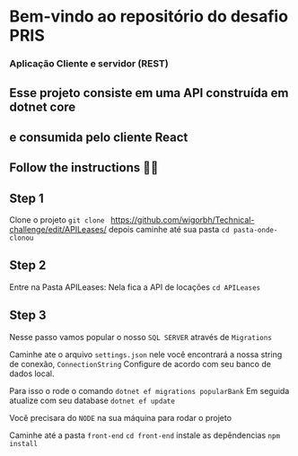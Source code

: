# Bem-vindo ao repositório do desafio PRIS 

###   Aplicação Cliente e servidor (REST)

## Esse projeto consiste em uma API construída em dotnet core
## e consumida pelo cliente React

## Follow the instructions 💪🏽

## Step 1

Clone o projeto 
`git clone ` https://github.com/wigorbh/Technical-challenge/edit/APILeases/
depois caminhe até sua pasta `cd pasta-onde-clonou`

## Step 2
Entre na Pasta APILeases: Nela fica a API de locações
`cd APILeases`

## Step 3

Nesse passo vamos popular o nosso `SQL SERVER` através de `Migrations`

Caminhe ate o arquivo `settings.json` nele você encontrará a nossa string de conexão,
`ConnectionString` Configure de acordo com seu banco de dados local.

Para isso o rode o comando `dotnet ef migrations popularBank`
Em seguida atualize com seu database `dotnet ef update`

Você precisara do `NODE` na sua máquina para rodar o projeto

Caminhe até a pasta `front-end` `cd front-end`
instale as depêndencias `npm install`

